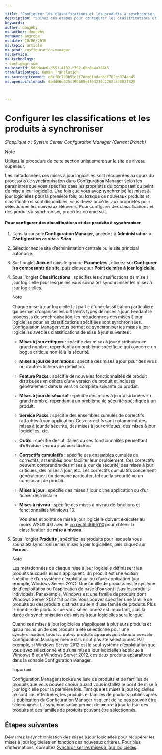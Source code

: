 ```yaml
---

title: "Configurer les classifications et les produits à synchroniser | Microsoft Docs"
description: "Suivez ces étapes pour configurer les classifications et les produits à synchroniser dans la console Configuration Manager."
keywords: 
author: dougeby
ms.author: dougeby
manager: angrobe
ms.date: 10/06/2016
ms.topic: article
ms.prod: configuration-manager
ms.service: 
ms.technology:
- configmgr-sum
ms.assetid: 5ddde4e6-d553-4182-b752-6bc8b4a26745
translationtype: Human Translation
ms.sourcegitcommit: e6cf8c799b5be2f7dbb6fadadddf702ec974ae45
ms.openlocfilehash: 6add66e625c790b65edf64216c2262a5d082f820



---
```

#  <a name="configure-classifications-and-products-to-synchronize"></a>Configurer les classifications et les produits à synchroniser  

*S’applique à : System Center Configuration Manager (Current Branch)*


> [!NOTE]  
>  Utilisez la procédure de cette section uniquement sur le site de niveau supérieur.  

 Les métadonnées des mises à jour logicielles sont récupérées au cours du processus de synchronisation dans Configuration Manager selon les paramètres que vous spécifiez dans les propriétés du composant du point de mise à jour logicielle. Une fois que vous avez synchronisé les mises à jour logicielles pour la première fois, ou lorsque de nouveaux produits et classifications sont disponibles, vous devez accéder aux propriétés pour sélectionner les nouveaux éléments. Pour configurer des classifications et des produits à synchroniser, procédez comme suit.  

#### <a name="to-configure-classifications-and-products-to-synchronize"></a>Pour configurer des classifications et des produits à synchroniser  

1.  Dans la console **Configuration Manager**, accédez à **Administration** > **Configuration de site** > **Sites**.

2. Sélectionnez le site d’administration centrale ou le site principal autonome.  

3.  Sur l'onglet **Accueil** dans le groupe **Paramètres** , cliquez sur **Configurer les composants de site**, puis cliquez sur **Point de mise à jour logicielle**.

4.  Sous l'onglet **Classifications** , spécifiez les classifications de mise à jour logicielle pour lesquelles vous souhaitez synchroniser les mises à jour logicielles.  

    > [!NOTE]  
    >  Chaque mise à jour logicielle fait partie d'une classification particulière qui permet d'organiser les différents types de mises à jour. Pendant le processus de synchronisation, les métadonnées des mises à jour logicielles pour les classifications spécifiées sont synchronisées. Configuration Manager vous permet de synchroniser les mises à jour logicielles avec les classifications de mise à jour suivantes :  
    >   
    > - **Mises à jour critiques** : spécifie des mises à jour distribuées en grand nombre, répondant à un problème spécifique qui concerne un bogue critique non lié à la sécurité.  
    > - **Mises à jour de définitions** : spécifie des mises à jour pour des virus ou d’autres fichiers de définition.  
    > - **Feature Packs** : spécifie de nouvelles fonctionnalités de produit, distribuées en dehors d’une version de produit et incluses généralement dans la version complète suivante du produit.  
    > - **Mises à jour de sécurité** : spécifie des mises à jour distribuées en grand nombre, répondant à un problème de sécurité spécifique à un produit.  
    > - **Service Packs** : spécifie des ensembles cumulés de correctifs rattachés à une application. Ces correctifs sont notamment des mises à jour de sécurité, des mises à jour critiques, des mises à jour logicielles, etc.  
    > - **Outils** : spécifie des utilitaires ou des fonctionnalités permettant d’effectuer une ou plusieurs tâches.  
    > - **Correctifs cumulatifs** : spécifie des ensembles cumulés de correctifs, assemblés pour faciliter leur déploiement. Ces correctifs peuvent comprendre des mises à jour de sécurité, des mises à jour critiques, des mises à jour, etc. Les correctifs cumulatifs concernent généralement un domaine particulier, tel que la sécurité ou un composant de produit.  
    > - **Mises à jour** : spécifie des mises à jour d’une application ou d’un fichier déjà installé.  
    > - **Mises à niveau** : spécifie des mises à niveau de fonctions et fonctionnalités Windows 10.  
    >   
    >      Vos sites et points de mise à jour logicielle doivent exécuter au moins WSUS 4.0 avec le [correctif 3095113](https://support.microsoft.com/kb/3095113) pour obtenir la classification de **mise à niveau**.  

5.  Sous l'onglet **Produits** , spécifiez les produits pour lesquels vous souhaitez synchroniser les mises à jour logicielles, puis cliquez sur **Fermer**.  

    > [!NOTE]  
    >  Les métadonnées de chaque mise à jour logicielle définissent les produits auxquels elles s'appliquent. Un produit est une édition spécifique d’un système d’exploitation ou d’une application (par exemple, Windows Server 2012). Une famille de produits est le système de d'exploitation ou l'application de base d'où sont issus les produits individuels. Par exemple, Windows est une famille de produits dont Windows Server 2012 fait partie. Vous pouvez spécifier une famille de produits ou des produits distincts au sein d'une famille de produits. Plus le nombre de produits que vous sélectionnez est important, plus la durée de synchronisation des mises à jour logicielles sera longue.  
    >   
    >  Quand des mises à jour logicielles s’appliquent à plusieurs produits et qu’au moins un de ces produits a été sélectionné pour une synchronisation, tous les autres produits apparaissent dans la console Configuration Manager, même s’ils n’ont pas été sélectionnés. Par exemple, si Windows Server 2012 est le seul système d’exploitation que vous avez sélectionné et qu’une mise à jour logicielle s’applique à Windows 8 et à Windows Server 2012, ces deux produits apparaîtront dans la console Configuration Manager.  

    > [!IMPORTANT]  
    >  Configuration Manager stocke une liste de produits et de familles de produits que vous pouvez choisir quand vous installez le point de mise à jour logicielle pour la première fois. Tant que les mises à jour logicielles ne sont pas effectuées, les produits et familles de produits publiés après la publication de Configuration Manager risquent de ne pas pouvoir être sélectionnés. La synchronisation permet de mettre à jour la liste des produits et des familles de produits pouvant être sélectionnés.  


## <a name="next-steps"></a>Étapes suivantes
Démarrez la synchronisation des mises à jour logicielles pour récupérer les mises à jour logicielles en fonction des nouveaux critères. Pour plus d’informations, consultez [Synchroniser les mises à jour logicielles](synchronize-software-updates.md).



<!--HONumber=Dec16_HO3-->


